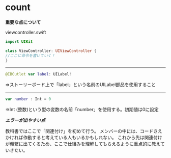# count

**重要な点について**

viewcontroller.swift

```a.swift
import UIKit

class ViewController: UIViewController {
//ここに命令を書いていく！
}
```
***

```a.swift
@IBOutlet var label: UILabel!
```
=>ストーリーボード上で「label」という名前のUILabel部品を使用すること


***

```a.swift
var number : Int = 0
```
=>Int (整数)という型の変数の名前「number」を使用する。初期値は0に設定



***エラーが出やすい点***

教科書ではここで「関連付け」を初めて行う。
メンバーの中には、コードさえかければ作動すると考えている人もいるかもしれない。
これから先は関連付けが頻繁に出てくるため、ここで仕組みを理解してもらえるように重点的に教えていきたい。

